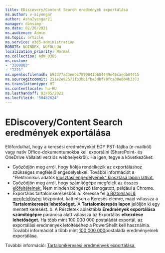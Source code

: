 ```yaml
---
title: EDiscovery/Content Search eredmények exportálása
ms.author: v-aiyengar
author: AshaIyengar21
manager: dansimp
ms.date: 02/26/2021
ms.audience: Admin
ms.topic: article
ms.service: o365-administration
ROBOTS: NOINDEX, NOFOLLOW
localization_priority: Normal
ms.collection: Adm_O365
ms.custom:
- "3200003"
- "7221"
ms.openlocfilehash: b93377a33eebc7899041b684449e46caedb04415
ms.sourcegitcommit: 251e2e82571fb3bb1fbe3dbf7bfca30e004b3373
ms.translationtype: MT
ms.contentlocale: hu-HU
ms.lasthandoff: 03/05/2021
ms.locfileid: "50482624"
---
```

# <a name="export-ediscoverycontent-search-results"></a>EDiscovery/Content Search eredmények exportálása

Előfordulhat, hogy a keresési eredményeket EGY PST-fájlba (e-mailből) vagy natív Office-dokumentumokba kell exportálni (SharePoint- és OneDrive Vállalati verziós webhelyekről). Ha igen, tegye a következőket:

- Győződjön meg arról, hogy fiókja rendelkezik az exportáláshoz szükséges megfelelő engedélyekkel. További információt a "Elektronikus adatok [kiosztási engedélyének" kiosztása lapon láthat.](https://go.microsoft.com/fwlink/?linkid=2102406)
- Győződjön meg arról, hogy számítógépe megfelelt az összes [előfeltételnek.](https://docs.microsoft.com/office365/securitycompliance/export-search-results#before-you-begin) Nem minden böngésző támogatott, például a Chrome.
- Exportálás tartalomkeresésből: a. Keresse fel [a Biztonsági & megfelelőségi](https://protection.office.com/contentsearch) központot, kattintson a Keresés elemre, majd válassza a **Tartalomkeresés lehetőséget.**  A **Tartalomkeresés lapon** jelöljön ki egy mentett keresést.
    b. A Részletek ablaktábla **Eredmények exportálása számítógépre** parancsa alatt válassza az Exportálás **elkezdése lehetőséget.** Ha több mint 100 000 000 postaládát exportál, az exportálási eredmények letöltéséhez a PowerShellt kell használnia. További információt a több mint [100 000 000](https://go.microsoft.com/fwlink/?linkid=2143861)postaláda eredményeinek exportálása.

További információ: [Tartalomkeresési eredmények exportálása.](https://go.microsoft.com/fwlink/?linkid=2102118)